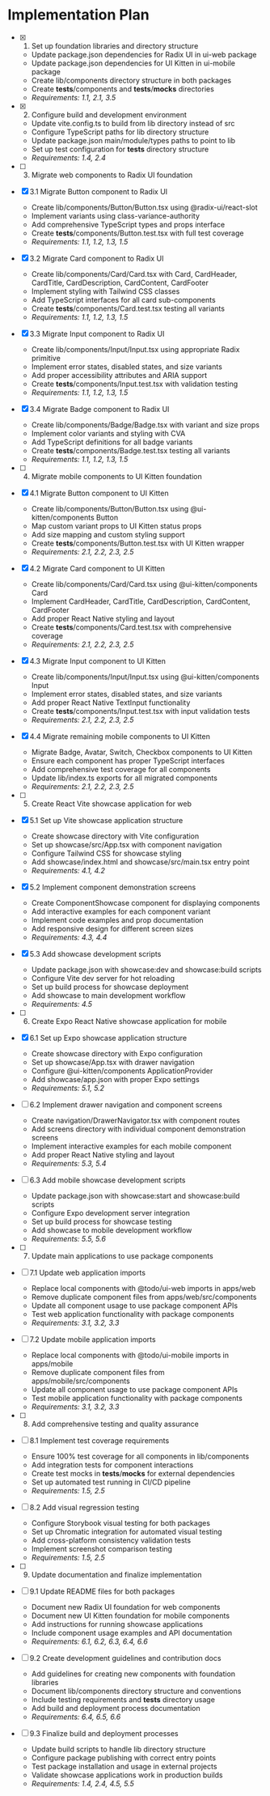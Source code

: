 # Implementation Plan

- [x] 1. Set up foundation libraries and directory structure
  - Update package.json dependencies for Radix UI in ui-web package
  - Update package.json dependencies for UI Kitten in ui-mobile package
  - Create lib/components directory structure in both packages
  - Create **tests**/components and **tests**/**mocks** directories
  - _Requirements: 1.1, 2.1, 3.5_

- [x] 2. Configure build and development environment
  - Update vite.config.ts to build from lib directory instead of src
  - Configure TypeScript paths for lib directory structure
  - Update package.json main/module/types paths to point to lib
  - Set up test configuration for **tests** directory structure
  - _Requirements: 1.4, 2.4_

- [ ] 3. Migrate web components to Radix UI foundation
- [x] 3.1 Migrate Button component to Radix UI
  - Create lib/components/Button/Button.tsx using @radix-ui/react-slot
  - Implement variants using class-variance-authority
  - Add comprehensive TypeScript types and props interface
  - Create **tests**/components/Button.test.tsx with full test coverage
  - _Requirements: 1.1, 1.2, 1.3, 1.5_

- [x] 3.2 Migrate Card component to Radix UI
  - Create lib/components/Card/Card.tsx with Card, CardHeader, CardTitle, CardDescription, CardContent, CardFooter
  - Implement styling with Tailwind CSS classes
  - Add TypeScript interfaces for all card sub-components
  - Create **tests**/components/Card.test.tsx testing all variants
  - _Requirements: 1.1, 1.2, 1.3, 1.5_

- [x] 3.3 Migrate Input component to Radix UI
  - Create lib/components/Input/Input.tsx using appropriate Radix primitive
  - Implement error states, disabled states, and size variants
  - Add proper accessibility attributes and ARIA support
  - Create **tests**/components/Input.test.tsx with validation testing
  - _Requirements: 1.1, 1.2, 1.3, 1.5_

- [x] 3.4 Migrate Badge component to Radix UI
  - Create lib/components/Badge/Badge.tsx with variant and size props
  - Implement color variants and styling with CVA
  - Add TypeScript definitions for all badge variants
  - Create **tests**/components/Badge.test.tsx testing all variants
  - _Requirements: 1.1, 1.2, 1.3, 1.5_

- [ ] 4. Migrate mobile components to UI Kitten foundation
- [x] 4.1 Migrate Button component to UI Kitten
  - Create lib/components/Button/Button.tsx using @ui-kitten/components Button
  - Map custom variant props to UI Kitten status props
  - Add size mapping and custom styling support
  - Create **tests**/components/Button.test.tsx with UI Kitten wrapper
  - _Requirements: 2.1, 2.2, 2.3, 2.5_

- [x] 4.2 Migrate Card component to UI Kitten
  - Create lib/components/Card/Card.tsx using @ui-kitten/components Card
  - Implement CardHeader, CardTitle, CardDescription, CardContent, CardFooter
  - Add proper React Native styling and layout
  - Create **tests**/components/Card.test.tsx with comprehensive coverage
  - _Requirements: 2.1, 2.2, 2.3, 2.5_

- [x] 4.3 Migrate Input component to UI Kitten
  - Create lib/components/Input/Input.tsx using @ui-kitten/components Input
  - Implement error states, disabled states, and size variants
  - Add proper React Native TextInput functionality
  - Create **tests**/components/Input.test.tsx with input validation tests
  - _Requirements: 2.1, 2.2, 2.3, 2.5_

- [x] 4.4 Migrate remaining mobile components to UI Kitten
  - Migrate Badge, Avatar, Switch, Checkbox components to UI Kitten
  - Ensure each component has proper TypeScript interfaces
  - Add comprehensive test coverage for all components
  - Update lib/index.ts exports for all migrated components
  - _Requirements: 2.1, 2.2, 2.3, 2.5_

- [ ] 5. Create React Vite showcase application for web
- [x] 5.1 Set up Vite showcase application structure
  - Create showcase directory with Vite configuration
  - Set up showcase/src/App.tsx with component navigation
  - Configure Tailwind CSS for showcase styling
  - Add showcase/index.html and showcase/src/main.tsx entry point
  - _Requirements: 4.1, 4.2_

- [x] 5.2 Implement component demonstration screens
  - Create ComponentShowcase component for displaying components
  - Add interactive examples for each component variant
  - Implement code examples and prop documentation
  - Add responsive design for different screen sizes
  - _Requirements: 4.3, 4.4_

- [x] 5.3 Add showcase development scripts
  - Update package.json with showcase:dev and showcase:build scripts
  - Configure Vite dev server for hot reloading
  - Set up build process for showcase deployment
  - Add showcase to main development workflow
  - _Requirements: 4.5_

- [ ] 6. Create Expo React Native showcase application for mobile
- [x] 6.1 Set up Expo showcase application structure
  - Create showcase directory with Expo configuration
  - Set up showcase/App.tsx with drawer navigation
  - Configure @ui-kitten/components ApplicationProvider
  - Add showcase/app.json with proper Expo settings
  - _Requirements: 5.1, 5.2_

- [ ] 6.2 Implement drawer navigation and component screens
  - Create navigation/DrawerNavigator.tsx with component routes
  - Add screens directory with individual component demonstration screens
  - Implement interactive examples for each mobile component
  - Add proper React Native styling and layout
  - _Requirements: 5.3, 5.4_

- [ ] 6.3 Add mobile showcase development scripts
  - Update package.json with showcase:start and showcase:build scripts
  - Configure Expo development server integration
  - Set up build process for showcase testing
  - Add showcase to mobile development workflow
  - _Requirements: 5.5, 5.6_

- [ ] 7. Update main applications to use package components
- [ ] 7.1 Update web application imports
  - Replace local components with @todo/ui-web imports in apps/web
  - Remove duplicate component files from apps/web/src/components
  - Update all component usage to use package component APIs
  - Test web application functionality with package components
  - _Requirements: 3.1, 3.2, 3.3_

- [ ] 7.2 Update mobile application imports
  - Replace local components with @todo/ui-mobile imports in apps/mobile
  - Remove duplicate component files from apps/mobile/src/components
  - Update all component usage to use package component APIs
  - Test mobile application functionality with package components
  - _Requirements: 3.1, 3.2, 3.3_

- [ ] 8. Add comprehensive testing and quality assurance
- [ ] 8.1 Implement test coverage requirements
  - Ensure 100% test coverage for all components in lib/components
  - Add integration tests for component interactions
  - Create test mocks in **tests**/**mocks** for external dependencies
  - Set up automated test running in CI/CD pipeline
  - _Requirements: 1.5, 2.5_

- [ ] 8.2 Add visual regression testing
  - Configure Storybook visual testing for both packages
  - Set up Chromatic integration for automated visual testing
  - Add cross-platform consistency validation tests
  - Implement screenshot comparison testing
  - _Requirements: 1.5, 2.5_

- [ ] 9. Update documentation and finalize implementation
- [ ] 9.1 Update README files for both packages
  - Document new Radix UI foundation for web components
  - Document new UI Kitten foundation for mobile components
  - Add instructions for running showcase applications
  - Include component usage examples and API documentation
  - _Requirements: 6.1, 6.2, 6.3, 6.4, 6.6_

- [ ] 9.2 Create development guidelines and contribution docs
  - Add guidelines for creating new components with foundation libraries
  - Document lib/components directory structure and conventions
  - Include testing requirements and **tests** directory usage
  - Add build and deployment process documentation
  - _Requirements: 6.4, 6.5, 6.6_

- [ ] 9.3 Finalize build and deployment processes
  - Update build scripts to handle lib directory structure
  - Configure package publishing with correct entry points
  - Test package installation and usage in external projects
  - Validate showcase applications work in production builds
  - _Requirements: 1.4, 2.4, 4.5, 5.5_
